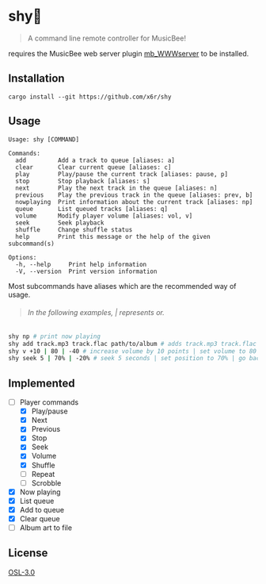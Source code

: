 # shy🍂

> A command line remote controller for MusicBee!

<!-- temporairly linked to my fork of a fork until Cynosphere/mb_WWWserver#1 gets merged (if ever) -->

requires the MusicBee web server plugin [mb_WWWserver](https://github.com/x6r/mb_WWWserver) to be installed.

## Installation

```
cargo install --git https://github.com/x6r/shy
```

## Usage

```
Usage: shy [COMMAND]

Commands:
  add         Add a track to queue [aliases: a]
  clear       Clear current queue [aliases: c]
  play        Play/pause the current track [aliases: pause, p]
  stop        Stop playback [aliases: s]
  next        Play the next track in the queue [aliases: n]
  previous    Play the previous track in the queue [aliases: prev, b]
  nowplaying  Print information about the current track [aliases: np]
  queue       List queued tracks [aliases: q]
  volume      Modify player volume [aliases: vol, v]
  seek        Seek playback
  shuffle     Change shuffle status
  help        Print this message or the help of the given subcommand(s)

Options:
  -h, --help     Print help information
  -V, --version  Print version information
```

Most subcommands have aliases which are the recommended way of usage.

> ###### In the following examples, | represents or.

```sh
shy np # print now playing
shy add track.mp3 track.flac path/to/album # adds track.mp3 track.flac and valid audio files in album directory to queue
shy v +10 | 80 | -40 # increase volume by 10 points | set volume to 80 | decrease volume by 40
shy seek 5 | 70% | -20% # seek 5 seconds | set position to 70% | go back 20%
```

## Implemented

- [ ] Player commands
  - [x] Play/pause
  - [x] Next
  - [x] Previous
  - [x] Stop
  - [x] Seek
  - [x] Volume
  - [x] Shuffle
  - [ ] Repeat
  - [ ] Scrobble
- [x] Now playing
- [x] List queue
- [x] Add to queue
- [x] Clear queue
- [ ] Album art to file

## License

[OSL-3.0](LICENSE)
